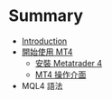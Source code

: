 # Summary

* [Introduction](README.md)
* [開始使用 MT4](Chap1/1.0_Start.md)
   * [安裝 Metatrader 4](Chap1/1.1_InstallMt4.md)
   * [MT4 操作介面](Chap1/1.2_IntroductionMT4.md)
* MQL4 語法

